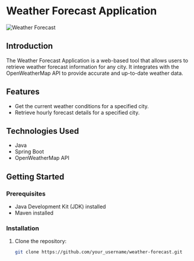 # Weather Forecast Application

![Weather Forecast](weather_forecast_image.png)

## Introduction

The Weather Forecast Application is a web-based tool that allows users to retrieve weather forecast information for any city. It integrates with the OpenWeatherMap API to provide accurate and up-to-date weather data.

## Features

- Get the current weather conditions for a specified city.
- Retrieve hourly forecast details for a specified city.

## Technologies Used

- Java
- Spring Boot
- OpenWeatherMap API

## Getting Started

### Prerequisites

- Java Development Kit (JDK) installed
- Maven installed

### Installation

1. Clone the repository:

   ```bash
   git clone https://github.com/your_username/weather-forecast.git
